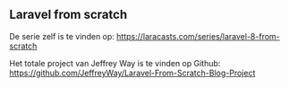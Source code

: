## Laravel from scratch



De serie zelf is te vinden op: https://laracasts.com/series/laravel-8-from-scratch

Het totale project van Jeffrey Way is te vinden op Github: https://github.com/JeffreyWay/Laravel-From-Scratch-Blog-Project

